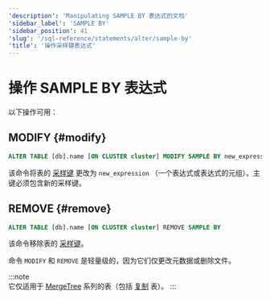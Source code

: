 ```yaml
---
'description': 'Manipulating SAMPLE BY 表达式的文档'
'sidebar_label': 'SAMPLE BY'
'sidebar_position': 41
'slug': '/sql-reference/statements/alter/sample-by'
'title': '操作采样键表达式'
---
```



# 操作 SAMPLE BY 表达式

以下操作可用：

## MODIFY {#modify}

```sql
ALTER TABLE [db].name [ON CLUSTER cluster] MODIFY SAMPLE BY new_expression
```

该命令将表的 [采样键](../../../engines/table-engines/mergetree-family/mergetree.md) 更改为 `new_expression` （一个表达式或表达式的元组）。主键必须包含新的采样键。

## REMOVE {#remove}

```sql
ALTER TABLE [db].name [ON CLUSTER cluster] REMOVE SAMPLE BY
```

该命令移除表的 [采样键](../../../engines/table-engines/mergetree-family/mergetree.md)。

命令 `MODIFY` 和 `REMOVE` 是轻量级的，因为它们仅更改元数据或删除文件。

:::note    
它仅适用于 [MergeTree](../../../engines/table-engines/mergetree-family/mergetree.md) 系列的表（包括 [复制](../../../engines/table-engines/mergetree-family/replication.md) 表）。
:::
